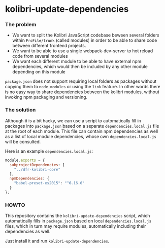 # kolibri-update-dependencies

### The problem

- We want to split the Kolibri JavaScript codebase beween several folders within `ProFile/trunk` (called modules) in order to be able to share code between different frontend projects.
- We want to be able to use a single webpack-dev-server to hot reload code from several modules
- We want each different module to be able to have external npm dependencies, which would then be included by any other module depending on this module

`package.json` does not support requiring local folders as packages without copying them to `node_modules` or using the `link` feature. In other words there is no easy way to share dependencies between the kolibri modules, without invoking npm packaging and versioning.

### The solution

Although it is a bit hacky, we can use a script to automatically fill in packages into `package.json` based on a separate `dependencies.local.js` file at the root of each module. This file can contain npm dependencies as well as a list of local module dependencies, whose own `dependencies.local.js` will be consulted.

Here is an example `dependencies.local.js`:

```javascript
module.exports = {
  subprojectDependencies: [
    "../dfr-kolibri-core"
  ],
  npmDependencies: {
    "babel-preset-es2015": "^6.16.0"
  }
};
```

### HOWTO

This repository contains the `kolibri-update-dependencies` script, which automatically fills in `package.json` based on local `dependencies.local.js` files, which in turn may require modules, automatically including their dependencies as well.

Just install it and run `kolibri-update-dependencies`.
